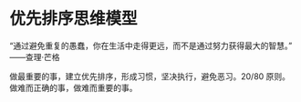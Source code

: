 # 优先排序思维模型

“通过避免重复的愚蠢，你在生活中走得更远，而不是通过努力获得最大的智慧。” ——查理·芒格

做最重要的事，建立优先排序，形成习惯，坚决执行，避免恶习。20/80 原则。做难而正确的事，做难而重要的事。
